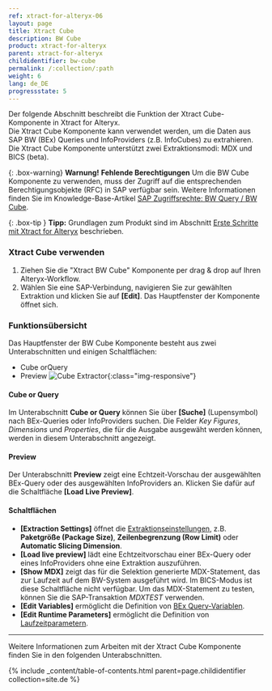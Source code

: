```yaml
---
ref: xtract-for-alteryx-06
layout: page
title: Xtract Cube
description: BW Cube
product: xtract-for-alteryx
parent: xtract-for-alteryx
childidentifier: bw-cube
permalink: /:collection/:path
weight: 6
lang: de_DE
progressstate: 5
---
```

Der folgende Abschnitt beschreibt die Funktion der Xtract Cube-Komponente in Xtract for Alteryx. <br>
Die Xtract Cube Komponente kann verwendet werden, um die Daten aus SAP BW (BEx) Queries und InfoProviders (z.B. InfoCubes) zu extrahieren. 
Die Xtract Cube Komponente unterstützt zwei Extraktionsmodi: MDX und BICS (beta).

{: .box-warning}
**Warnung!** **Fehlende Berechtigungen**
Um die BW Cube Komponente zu verwenden, muss der Zugriff auf die entsprechenden Berechtigungsobjekte (RFC) in SAP verfügbar sein. 
Weitere Informationen finden Sie im Knowledge-Base-Artikel [SAP Zugriffsrechte: BW Query / BW Cube](https://kb.theobald-software.com/sap/authority-objects-sap-user-rights#bw-query--bw-cube).

{: .box-tip }
**Tipp:** Grundlagen zum Produkt sind im Abschnitt [Erste Schritte mit Xtract for Alteryx](./erste-schritte) beschrieben.

### Xtract Cube verwenden
1. Ziehen Sie die "Xtract BW Cube" Komponente per drag & drop auf Ihren Alteryx-Workflow.
2. Wählen Sie eine SAP-Verbindung, navigieren Sie zur gewählten Extraktion und klicken Sie auf **[Edit]**. Das Hauptfenster der Komponente öffnet sich.


### Funktionsübersicht
Das Hauptfenster der BW Cube Komponente besteht aus zwei Unterabschnitten und einigen  Schaltflächen:

- Cube orQuery
- Preview
![Cube Extractor](/img/content/xfa/xfa-cube-query-overview.png){:class="img-responsive"}

#### Cube or Query
Im Unterabschnitt **Cube or Query** können Sie über **[Suche]** (Lupensymbol) nach BEx-Queries oder InfoProviders suchen.
Die Felder *Key Figures*, *Dimensions* und *Properties*, die für die Ausgabe ausgewäht werden können, werden in diesem Unterabschnitt angezeigt. 


#### Preview
Der Unterabschnitt **Preview** zeigt eine Echtzeit-Vorschau der ausgewählten BEx-Query oder des ausgewählten InfoProviders an. Klicken Sie dafür auf die Schaltfläche **[Load Live Preview]**.

#### Schaltflächen
- **[Extraction Settings]** öffnet die [Extraktionseinstellungen](./bw-cube/bw-cube-einstellungen), z.B. **Paketgröße (Package Size)**, **Zeilenbegrenzung (Row Limit)** oder **Automatic Slicing Dimension**. <br>
- **[Load live preview]** lädt eine Echtzeitvorschau einer BEx-Query oder eines InfoProviders ohne eine Extraktion auszuführen.
- **[Show MDX]** zeigt das für die Selektion generierte MDX-Statement, das zur Laufzeit auf dem BW-System ausgeführt wird. Im BICS-Modus ist diese Schaltfläche nicht verfügbar. Um das MDX-Statement zu testen, können Sie die SAP-Transaktion *MDXTEST* verwenden.
- **[Edit Variables]** ermöglicht die Definition von [BEx Query-Variablen](./bw-cube/bw-cube-variablen). 
- **[Edit Runtime Parameters]** ermöglicht die Definition von [Laufzeitparametern](./bw-cube/edit-runtime-parameters). 


---

Weitere Informationen zum Arbeiten mit der Xtract Cube Komponente finden Sie in den folgenden Unterabschnitten.

{% include _content/table-of-contents.html parent=page.childidentifier collection=site.de %}